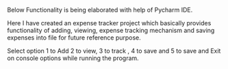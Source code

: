 Below Functionality is being elaborated with help of Pycharm IDE.

Here I have created an expense tracker project which basically provides functionality of adding, viewing, expense tracking mechanism and saving expenses into file for future reference purpose.

Select option 1 to Add 2 to view, 3 to track , 4 to save and 5 to save and Exit on console options while running the program.
